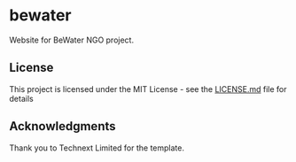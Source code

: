 # bewater

Website for BeWater NGO project.

## License

This project is licensed under the MIT License - see the [LICENSE.md](LICENSE.md) file for details

## Acknowledgments

Thank you to Technext Limited for the template.
